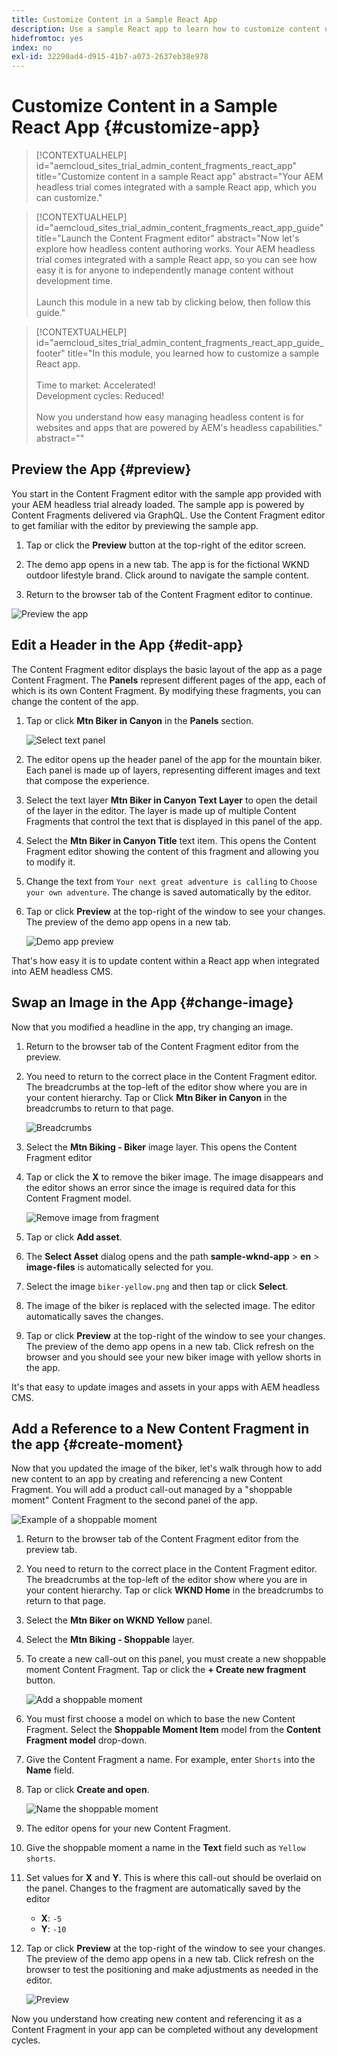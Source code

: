 ```yaml
---
title: Customize Content in a Sample React App
description: Use a sample React app to learn how to customize content using the headless feature set in AEM as a Cloud Service.
hidefromtoc: yes
index: no
exl-id: 32290ad4-d915-41b7-a073-2637eb38e978
---
```


# Customize Content in a Sample React App {#customize-app}

>[!CONTEXTUALHELP]
>id="aemcloud_sites_trial_admin_content_fragments_react_app"
>title="Customize content in a sample React app"
>abstract="Your AEM headless trial comes integrated with a sample React app, which you can customize."

>[!CONTEXTUALHELP]
>id="aemcloud_sites_trial_admin_content_fragments_react_app_guide"
>title="Launch the Content Fragment editor"
>abstract="Now let's explore how headless content authoring works. Your AEM headless trial comes integrated with a sample React app, so you can see how easy it is for anyone to independently manage content without development time.<br><br>Launch this module in a new tab by clicking below, then follow this guide."

>[!CONTEXTUALHELP]
>id="aemcloud_sites_trial_admin_content_fragments_react_app_guide_footer"
>title="In this module, you learned how to customize a sample React app.<br><br>Time to market: Accelerated!<br>Development cycles: Reduced!<br><br>Now you understand how easy managing headless content is for websites and apps that are powered by AEM's headless capabilities."
>abstract=""

## Preview the App {#preview}

You start in the Content Fragment editor with the sample app provided with your AEM headless trial already loaded. The sample app is powered by Content Fragments delivered via GraphQL. Use the Content Fragment editor to get familiar with the editor by previewing the sample app.

1. Tap or click the **Preview** button at the top-right of the editor screen.

1. The demo app opens in a new tab. The app is for the fictional WKND outdoor lifestyle brand. Click around to navigate the sample content.

1. Return to the browser tab of the Content Fragment editor to continue.

![Preview the app](assets/do-not-localize/preview-app-1.png)

## Edit a Header in the App {#edit-app}

The Content Fragment editor displays the basic layout of the app as a page Content Fragment. The **Panels** represent different pages of the app, each of which is its own Content Fragment. By modifying these fragments, you can change the content of the app.

1. Tap or click **Mtn Biker in Canyon** in the **Panels** section.

   ![Select text panel](assets/do-not-localize/edit-header-1.png)

1. The editor opens up the header panel of the app for the mountain biker. Each panel is made up of layers, representing different images and text that compose the experience.

1. Select the text layer **Mtn Biker in Canyon Text Layer** to open the detail of the layer in the editor. The layer is made up of multiple Content Fragments that control the text that is displayed in this panel of the app.

1. Select the **Mtn Biker in Canyon Title** text item. This opens the Content Fragment editor showing the content of this fragment and allowing you to modify it.

1. Change the text from `Your next great adventure is calling` to `Choose your own adventure`. The change is saved automatically by the editor.

1. Tap or click **Preview** at the top-right of the window to see your changes. The preview of the demo app opens in a new tab.

   ![Demo app preview](assets/do-not-localize/edit-header-5-6.png)

That's how easy it is to update content within a React app when integrated into AEM headless CMS.

## Swap an Image in the App {#change-image}

Now that you modified a headline in the app, try changing an image.

1. Return to the browser tab of the Content Fragment editor from the preview.

1. You need to return to the correct place in the Content Fragment editor. The breadcrumbs at the top-left of the editor show where you are in your content hierarchy. Tap or Click **Mtn Biker in Canyon** in the breadcrumbs to return to that page.

   ![Breadcrumbs](assets/do-not-localize/swap-image-2.png)

1. Select the **Mtn Biking - Biker** image layer. This opens the Content Fragment editor

1. Tap or click the **X** to remove the biker image. The image disappears and the editor shows an error since the image is required data for this Content Fragment model.

   ![Remove image from fragment](assets/do-not-localize/swap-image-4.png)

1. Tap or click **Add asset**.

1. The **Select Asset** dialog opens and the path **sample-wknd-app** &gt; **en** &gt; **image-files** is automatically selected for you.

1. Select the image `biker-yellow.png` and then tap or click **Select**.

1. The image of the biker is replaced with the selected image. The editor automatically saves the changes.

1. Tap or click **Preview** at the top-right of the window to see your changes. The preview of the demo app opens in a new tab. Click refresh on the browser and you should see your new biker image with yellow shorts in the app.

It's that easy to update images and assets in your apps with AEM headless CMS.

## Add a Reference to a New Content Fragment in the app {#create-moment}

Now that you updated the image of the biker, let's walk through how to add new content to an app by creating and referencing a new Content Fragment. You will add a product call-out managed by a "shoppable moment" Content Fragment to the second panel of the app.

![Example of a shoppable moment](assets/do-not-localize/example-shoppable-moment.png)

1. Return to the browser tab of the Content Fragment editor from the preview tab.

1. You need to return to the correct place in the Content Fragment editor. The breadcrumbs at the top-left of the editor show where you are in your content hierarchy. Tap or click **WKND Home** in the breadcrumbs to return to that page.

1. Select the **Mtn Biker on WKND Yellow** panel.

1. Select the **Mtn Biking - Shoppable** layer.

1. To create a new call-out on this panel, you must create a new shoppable moment Content Fragment. Tap or click the **+ Create new fragment** button.

   ![Add a shoppable moment](assets/do-not-localize/add-reference-1-5.png)

1. You must first choose a model on which to base the new Content Fragment. Select the **Shoppable Moment Item** model from the **Content Fragment model** drop-down.

1. Give the Content Fragment a name. For example, enter `Shorts` into the **Name** field.

1. Tap or click **Create and open**.

   ![Name the shoppable moment](assets/do-not-localize/add-reference-6-7-8.png)

1. The editor opens for your new Content Fragment.

1. Give the shoppable moment a name in the **Text** field such as `Yellow shorts`.

1. Set values for **X** and **Y**. This is where this call-out should be overlaid on the panel. Changes to the fragment are automatically saved by the editor

   * **X**: `-5`
   * **Y**: `-10`

1. Tap or click **Preview** at the top-right of the window to see your changes. The preview of the demo app opens in a new tab. Click refresh on the browser to test the positioning and make adjustments as needed in the editor.

   ![Preview](assets/do-not-localize/add-reference-10-11-12.png)

Now you understand how creating new content and referencing it as a Content Fragment in your app can be completed without any development cycles.
